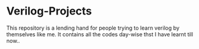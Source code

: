 # Verilog-Projects
This repository is a lending hand for people trying to learn verilog by themselves like me.
It contains all the codes day-wise thst I have learnt till now..
